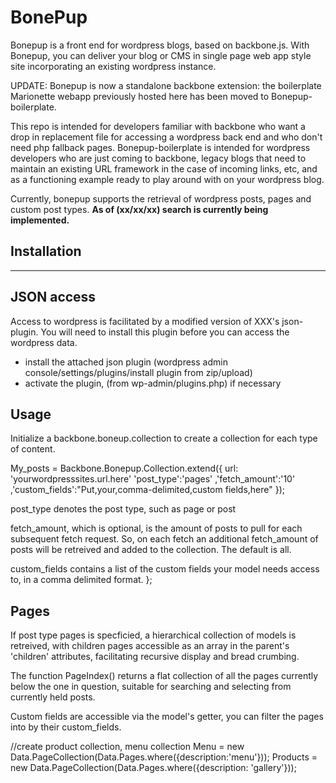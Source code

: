 BonePup
=======

Bonepup is a front end for wordpress blogs, based on backbone.js. With Bonepup, you can deliver your blog or CMS in single page web app style site incorporating an existing wordpress instance.

UPDATE: Bonepup is now a standalone backbone extension: the boilerplate Marionette webapp previously hosted here has been moved to Bonepup-boilerplate. 

This repo is intended for developers familiar with backbone who want a drop in replacement file for accessing a wordpress back end and who don't need php fallback pages. Bonepup-boilerplate is intended for wordpress developers who are just coming to backbone, legacy blogs that need to maintain an existing URL framework in the case of incoming links, etc, and as a functioning example ready to play around with on your wordpress blog.

Currently, bonepup supports the retrieval of wordpress posts, pages and custom post types. **As of (xx/xx/xx) search is currently being implemented.** 

Installation
------------
------------

JSON access
-----------
Access to wordpress is facilitated by a modified version of XXX's json-plugin. You will need to install this plugin before you can access the wordpress data. 

* install the attached json plugin (wordpress admin console/settings/plugins/install plugin from zip/upload)
* activate the plugin, (from wp-admin/plugins.php) if necessary

Usage
-----

Initialize a backbone.boneup.collection to create a collection for each type of content.

  My_posts = Backbone.Bonepup.Collection.extend({
  	url: 'yourwordpresssites.url.here'
	'post_type':'pages'
	,'fetch_amount':'10'
	,'custom_fields':"Put,your,comma-delimited,custom fields,here"
});

post_type denotes the post type, such as page or post

fetch_amount, which is optional, is the amount of posts to pull for each subsequent fetch request. So, on each fetch an additional fetch_amount of posts will be retreived and added to the collection. The default is all.

custom_fields contains a list of the custom fields your model needs access to, in a comma delimited format.
};

Pages
-----
If post type pages is specficied, a hierarchical collection of models is retreived, with children pages accessible as an array in the parent's 'children' attributes, facilitating recursive display and bread crumbing.

The function PageIndex() returns a flat collection of all the pages currently below the one in question, suitable for searching and selecting from currently held posts.

Custom fields are accessible via the model's getter, you can filter the pages into by their custom_fields.

//create product collection, menu collection
Menu = new Data.PageCollection(Data.Pages.where({description:'menu'}));
Products = new Data.PageCollection(Data.Pages.where({description: 'gallery'}));
